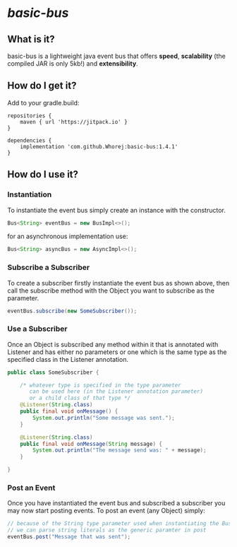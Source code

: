# **_basic-bus_**

## What is it?
basic-bus is a lightweight java event bus that offers **speed**, **scalability** (the compiled JAR is only 5kb!) and **extensibility**.

## How do I get it?
Add to your gradle.build:
```
repositories {
    maven { url 'https://jitpack.io' }
}
        
dependencies {
    implementation 'com.github.Whorej:basic-bus:1.4.1'
}
```

## How do I use it?
### Instantiation
To instantiate the event bus simply create an instance with the constructor.
```java
Bus<String> eventBus = new BusImpl<>();
```
for an asynchronous implementation use:
```java
Bus<String> asyncBus = new AsyncImpl<>();
```

### Subscribe a Subscriber
To create a subscriber firstly instantiate the event bus as shown above, then call the subscribe method with the Object you want to subscribe as the parameter.
```java
eventBus.subscribe(new SomeSubscriber());
```

### Use a Subscriber
Once an Object is subscribed any method within it that is annotated with Listener and has either no parameters or one which is the same type as the specified class in the Listener annotation.
```java
public class SomeSubscriber {

    /* whatever type is specified in the type parameter
       can be used here (in the Listener annotation parameter)
       or a child class of that type */
    @Listener(String.class)
    public final void onMessage() {
        System.out.println("Some message was sent.");   
    }

    @Listener(String.class)
    public final void onMessage(String message) {
        System.out.println("The message send was: " + message);   
    }

}
```

### Post an Event
Once you have instantiated the event bus and subscribed a subscriber you may now start posting events. To post an event (any Object) simply:

```java
// because of the String type parameter used when instantiating the Bus 
// we can parse string literals as the generic paramter in post
eventBus.post("Message that was sent");
```
